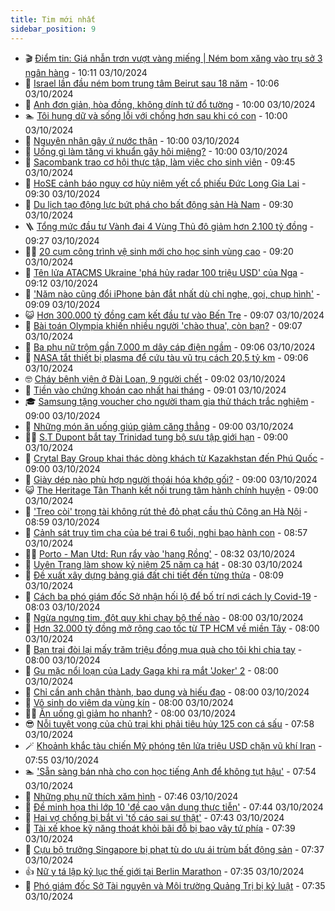 ```yaml
---
title: Tim mới nhất
sidebar_position: 9
---
```


<!-- vnexpress-tin-moi-nhat:START -->
- 🎬 [Điểm tin: Giá nhẫn trơn vượt vàng miếng | Ném bom xăng vào trụ sở 3 ngân hàng](https://vnexpress.net/diem-tin-gia-nhan-tron-vuot-vang-mieng-nem-bom-xang-vao-tru-so-3-ngan-hang-4799950.html) - 10:11 03/10/2024
- 🐎 [Israel lần đầu ném bom trung tâm Beirut sau 18 năm](https://vnexpress.net/israel-lan-dau-nem-bom-trung-tam-beirut-sau-18-nam-4799817.html) - 10:06 03/10/2024
- 🦍 [Anh đơn giản, hòa đồng, không dính tứ đổ tường](https://vnexpress.net/anh-don-gian-hoa-dong-khong-dinh-tu-do-tuong-4799687.html) - 10:00 03/10/2024
- 🏊 [Tôi hung dữ và sống lỗi với chồng hơn sau khi có con](https://vnexpress.net/toi-hung-du-va-song-loi-voi-chong-hon-sau-khi-co-con-4799619.html) - 10:00 03/10/2024
- 🎊 [Nguyên nhân gây ứ nước thận](https://vnexpress.net/nguyen-nhan-gay-u-nuoc-than-4799814.html) - 10:00 03/10/2024
- 🎃 [Uống gì làm tăng vi khuẩn gây hôi miệng?](https://vnexpress.net/uong-gi-lam-tang-vi-khuan-gay-hoi-mieng-4799802.html) - 10:00 03/10/2024
- 🧰 [Sacombank trao cơ hội thực tập, làm việc cho sinh viên](https://vnexpress.net/sacombank-trao-co-hoi-thuc-tap-lam-viec-cho-sinh-vien-4799933.html) - 09:45 03/10/2024
- 🔭 [HoSE cảnh báo nguy cơ hủy niêm yết cổ phiếu Đức Long Gia Lai](https://vnexpress.net/hose-canh-bao-nguy-co-huy-niem-yet-co-phieu-duc-long-gia-lai-4799895.html) - 09:30 03/10/2024
- 🫶 [Du lịch tạo động lực bứt phá cho bất động sản Hà Nam](https://vnexpress.net/du-lich-tao-dong-luc-but-pha-cho-bat-dong-san-ha-nam-4799932.html) - 09:30 03/10/2024
- 🪜 [Tổng mức đầu tư Vành đai 4 Vùng Thủ đô giảm hơn 2.100 tỷ đồng](https://vnexpress.net/tong-muc-dau-tu-vanh-dai-4-vung-thu-do-giam-hon-2-100-ty-dong-4799813.html) - 09:27 03/10/2024
- 👨‍🏫 [20 cụm công trình vệ sinh mới cho học sinh vùng cao](https://vnexpress.net/20-cum-cong-trinh-ve-sinh-moi-cho-hoc-sinh-vung-cao-4799877.html) - 09:20 03/10/2024
- 🎊 [Tên lửa ATACMS Ukraine &#39;phá hủy radar 100 triệu USD&#39; của Nga](https://vnexpress.net/ten-lua-atacms-ukraine-pha-huy-radar-100-trieu-usd-cua-nga-4799880.html) - 09:12 03/10/2024
- 🎊 [&#39;Năm nào cũng đổi iPhone bản đắt nhất dù chỉ nghe, gọi, chụp hình&#39;](https://vnexpress.net/nam-nao-cung-doi-iphone-ban-dat-nhat-du-chi-nghe-goi-chup-hinh-4799887.html) - 09:09 03/10/2024
- 😺 [Hơn 300.000 tỷ đồng cam kết đầu tư vào Bến Tre](https://vnexpress.net/hon-300-000-ty-dong-cam-ket-dau-tu-vao-ben-tre-4799805.html) - 09:07 03/10/2024
- 🐘 [Bài toán Olympia khiến nhiều người &#39;chào thua&#39;, còn bạn?](https://vnexpress.net/bai-toan-olympia-khien-nhieu-nguoi-chao-thua-con-ban-4799893.html) - 09:07 03/10/2024
- 🌁 [Ba phụ nữ trộm gần 7.000 m dây cáp điện ngầm](https://vnexpress.net/ba-phu-nu-trom-gan-7-000-m-day-cap-dien-ngam-4799914.html) - 09:06 03/10/2024
- 🐲 [NASA tắt thiết bị plasma để cứu tàu vũ trụ cách 20,5 tỷ km](https://vnexpress.net/nasa-tat-thiet-bi-plasma-de-cuu-tau-vu-tru-cach-20-5-ty-km-4799583.html) - 09:06 03/10/2024
- 🤓 [Cháy bệnh viện ở Đài Loan, 9 người chết](https://vnexpress.net/chay-benh-vien-o-dai-loan-9-nguoi-chet-4799882.html) - 09:02 03/10/2024
- 💪 [Tiền vào chứng khoán cao nhất hai tháng](https://vnexpress.net/chung-khoan-hom-nay-3-10-tien-vao-chung-khoan-cao-nhat-hai-thang-4799903.html) - 09:01 03/10/2024
- 🎓 [Samsung tặng voucher cho người tham gia thử thách trắc nghiệm](https://vnexpress.net/samsung-tang-voucher-cho-nguoi-tham-gia-thu-thach-trac-nghiem-4799824.html) - 09:00 03/10/2024
- 🫣 [Những món ăn uống giúp giảm căng thẳng](https://vnexpress.net/nhung-mon-an-uong-giup-giam-cang-thang-4799792.html) - 09:00 03/10/2024
- 🧑‍💻 [S.T Dupont bắt tay Trinidad tung bộ sưu tập giới hạn](https://vnexpress.net/s-t-dupont-bat-tay-trinidad-tung-bo-suu-tap-gioi-han-4799724.html) - 09:00 03/10/2024
- 🐲 [Crytal Bay Group khai thác dòng khách từ Kazakhstan đến Phú Quốc](https://vnexpress.net/crytal-bay-group-khai-thac-dong-khach-tu-kazakhstan-den-phu-quoc-4799722.html) - 09:00 03/10/2024
- 🌝 [Giày dép nào phù hợp người thoái hóa khớp gối?](https://vnexpress.net/giay-dep-nao-phu-hop-nguoi-thoai-hoa-khop-goi-4799683.html) - 09:00 03/10/2024
- 😺 [The Heritage Tân Thanh kết nối trung tâm hành chính huyện](https://vnexpress.net/the-heritage-tan-thanh-ket-noi-trung-tam-hanh-chinh-huyen-4799651.html) - 09:00 03/10/2024
- 🐎 [&#39;Treo còi&#39; trọng tài không rút thẻ đỏ phạt cầu thủ Công an Hà Nội](https://vnexpress.net/treo-coi-trong-tai-khong-rut-the-do-phat-cau-thu-cong-an-ha-noi-4799913.html) - 08:59 03/10/2024
- 🎡 [Cảnh sát truy tìm cha của bé trai 6 tuổi, nghi bạo hành con](https://vnexpress.net/canh-sat-truy-tim-cha-cua-be-trai-6-tuoi-nghi-bao-hanh-con-4799881.html) - 08:57 03/10/2024
- 👨‍🏫 [Porto - Man Utd: Run rẩy vào &#39;hang Rồng&#39;](https://vnexpress.net/porto-man-utd-run-ray-vao-hang-rong-4799852.html) - 08:32 03/10/2024
- 🦆 [Uyên Trang làm show kỷ niệm 25 năm ca hát](https://vnexpress.net/uyen-trang-lam-show-ky-niem-25-nam-ca-hat-4799631.html) - 08:30 03/10/2024
- 🚦 [Đề xuất xây dựng bảng giá đất chi tiết đến từng thửa](https://vnexpress.net/de-xuat-xay-dung-bang-gia-dat-chi-tiet-den-tung-thua-4799764.html) - 08:09 03/10/2024
- 💫 [Cách ba phó giám đốc Sở nhận hối lộ để bố trí nơi cách ly Covid-19](https://vnexpress.net/cach-ba-pho-giam-doc-so-nhan-hoi-lo-de-bo-tri-noi-cach-ly-covid-19-4799797.html) - 08:03 03/10/2024
- 🎉 [Ngừa ngưng tim, đột quỵ khi chạy bộ thế nào](https://vnexpress.net/ngua-ngung-tim-dot-quy-khi-chay-bo-the-nao-4799130.html) - 08:00 03/10/2024
- 🌋 [Hơn 32.000 tỷ đồng mở rộng cao tốc từ TP HCM về miền Tây](https://vnexpress.net/hon-32-000-ty-dong-mo-rong-cao-toc-tu-tp-hcm-ve-mien-tay-4799836.html) - 08:00 03/10/2024
- 🤖 [Bạn trai đòi lại mấy trăm triệu đồng mua quà cho tôi khi chia tay](https://vnexpress.net/ban-trai-doi-lai-may-tram-trieu-dong-mua-qua-cho-toi-khi-chia-tay-4799831.html) - 08:00 03/10/2024
- 🦏 [Gu mặc nổi loạn của Lady Gaga khi ra mắt &#39;Joker&#39; 2](https://vnexpress.net/gu-mac-noi-loan-cua-lady-gaga-khi-ra-mat-joker-2-4799756.html) - 08:00 03/10/2024
- 🦩 [Chỉ cần anh chân thành, bao dung và hiếu đạo](https://vnexpress.net/chi-can-anh-chan-thanh-bao-dung-va-hieu-dao-4799625.html) - 08:00 03/10/2024
- 👺 [Vô sinh do viêm da vùng kín](https://vnexpress.net/vo-sinh-do-viem-da-vung-kin-4799810.html) - 08:00 03/10/2024
- 🧑‍🏫 [​Ăn uống gì giảm ho nhanh?](https://vnexpress.net/an-uong-gi-giam-ho-nhanh-4799781.html) - 08:00 03/10/2024
- 😎 [Nỗi tuyệt vọng của chủ trại khi phải tiêu hủy 125 con cá sấu](https://vnexpress.net/noi-tuyet-vong-cua-chu-trai-khi-phai-tieu-huy-125-con-ca-sau-4799608.html) - 07:58 03/10/2024
- 🪄 [Khoảnh khắc tàu chiến Mỹ phóng tên lửa triệu USD chặn vũ khí Iran](https://vnexpress.net/khoanh-khac-tau-chien-my-phong-ten-lua-trieu-usd-chan-vu-khi-iran-4799841.html) - 07:55 03/10/2024
- 🏊 [&#39;Sẵn sàng bán nhà cho con học tiếng Anh để không tụt hậu&#39;](https://vnexpress.net/san-sang-ban-nha-cho-con-hoc-tieng-anh-de-khong-tut-hau-4799822.html) - 07:54 03/10/2024
- 💃 [Những phụ nữ thích xăm hình](https://vnexpress.net/nhung-phu-nu-thich-xam-hinh-4799787.html) - 07:46 03/10/2024
- 🦆 [Đề minh họa thi lớp 10 &#39;đề cao vận dụng thực tiễn&#39;](https://vnexpress.net/de-minh-hoa-thi-lop-10-de-cao-van-dung-thuc-tien-4799754.html) - 07:44 03/10/2024
- 🎊 [Hai vợ chồng bị bắt vì &#39;tố cáo sai sự thật&#39;](https://vnexpress.net/hai-vo-chong-bi-bat-vi-to-cao-sai-su-that-4799847.html) - 07:43 03/10/2024
- 👺 [Tài xế khoe kỹ năng thoát khỏi bãi đỗ bị bao vây tứ phía](https://vnexpress.net/tai-xe-khoe-ky-nang-thoat-khoi-bai-do-bi-bao-vay-tu-phia-4799708.html) - 07:39 03/10/2024
- 🎡 [Cựu bộ trưởng Singapore bị phạt tù do ưu ái trùm bất động sản](https://vnexpress.net/cuu-bo-truong-singapore-bi-phat-tu-do-uu-ai-trum-bat-dong-san-4799809.html) - 07:37 03/10/2024
- 👍 [Nữ y tá lập kỷ lục thế giới tại Berlin Marathon](https://vnexpress.net/nu-y-ta-lap-ky-luc-the-gioi-tai-berlin-marathon-4799788.html) - 07:35 03/10/2024
- 🐎 [Phó giám đốc Sở Tài nguyên và Môi trường Quảng Trị bị kỷ luật](https://vnexpress.net/pho-giam-doc-so-tai-nguyen-va-moi-truong-quang-tri-bi-ky-luat-4799835.html) - 07:35 03/10/2024<!-- vnexpress-tin-moi-nhat:END -->
